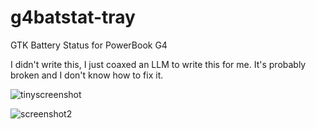 # g4batstat-tray
GTK Battery Status for PowerBook G4

I didn't write this, I just coaxed an LLM to write this for me. It's probably broken and I don't know how to fix it.


![tinyscreenshot](https://github.com/user-attachments/assets/7f9a5199-82f7-4419-8804-a780f6d1f1be)


![screenshot2](https://github.com/user-attachments/assets/1f8de068-f28e-461e-99de-35980f106c80)
